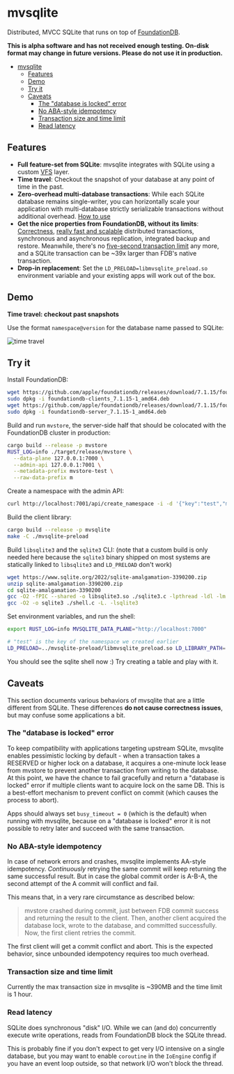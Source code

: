# mvsqlite

Distributed, MVCC SQLite that runs on top of [FoundationDB](https://github.com/apple/foundationdb).

**This is alpha software and has not received enough testing. On-disk format may change in future versions. Please do not use it in production.**

- [mvsqlite](#mvsqlite)
  - [Features](#features)
  - [Demo](#demo)
  - [Try it](#try-it)
  - [Caveats](#caveats)
    - [The "database is locked" error](#the-database-is-locked-error)
    - [No ABA-style idempotency](#no-aba-style-idempotency)
    - [Transaction size and time limit](#transaction-size-and-time-limit)
    - [Read latency](#read-latency)

## Features

- **Full feature-set from SQLite**: mvsqlite integrates with SQLite using a custom [VFS](https://www.sqlite.org/vfs.html) layer.
- **Time travel**: Checkout the snapshot of your database at any point of time in the past.
- **Zero-overhead multi-database transactions**: While each SQLite database remains single-writer, you can horizontally scale your application with multi-database strictly serializable transactions without additional overhead. [How to use](https://github.com/losfair/mvsqlite/wiki/Commit-group)
- **Get the nice properties from FoundationDB, without its limits**: [Correctness](https://apple.github.io/foundationdb/testing.html), [really fast and scalable](https://apple.github.io/foundationdb/performance.html) distributed transactions, synchronous and asynchronous replication, integrated backup and restore. Meanwhile, there's no [five-second transaction limit](https://apple.github.io/foundationdb/known-limitations.html) any more, and a SQLite transaction can be ~39x larger than FDB's native transaction.
- **Drop-in replacement**: Set the `LD_PRELOAD=libmvsqlite_preload.so` environment variable and your existing apps will work out of the box.

## Demo

**Time travel: checkout past snapshots**

Use the format `namespace@version` for the database name passed to SQLite:

![time travel](https://img.planet.ink/zhy/2022-07-27-154fef13e84d-207ea4945637b054b98be711396adc94.png)

## Try it

Install FoundationDB:

```bash
wget https://github.com/apple/foundationdb/releases/download/7.1.15/foundationdb-clients_7.1.15-1_amd64.deb
sudo dpkg -i foundationdb-clients_7.1.15-1_amd64.deb
wget https://github.com/apple/foundationdb/releases/download/7.1.15/foundationdb-server_7.1.15-1_amd64.deb
sudo dpkg -i foundationdb-server_7.1.15-1_amd64.deb
```

Build and run `mvstore`, the server-side half that should be colocated with the FoundationDB cluster in production:

```bash
cargo build --release -p mvstore
RUST_LOG=info ./target/release/mvstore \
  --data-plane 127.0.0.1:7000 \
  --admin-api 127.0.0.1:7001 \
  --metadata-prefix mvstore-test \
  --raw-data-prefix m
```

Create a namespace with the admin API:

```bash
curl http://localhost:7001/api/create_namespace -i -d '{"key":"test","metadata":""}'
```

Build the client library:

```bash
cargo build --release -p mvsqlite
make -C ./mvsqlite-preload
```

Build `libsqlite3` and the `sqlite3` CLI: (note that a custom build is only needed here because the `sqlite3` binary shipped on most systems are statically linked to `libsqlite3` and `LD_PRELOAD` don't work)

```bash
wget https://www.sqlite.org/2022/sqlite-amalgamation-3390200.zip
unzip sqlite-amalgamation-3390200.zip
cd sqlite-amalgamation-3390200
gcc -O2 -fPIC --shared -o libsqlite3.so ./sqlite3.c -lpthread -ldl -lm
gcc -O2 -o sqlite3 ./shell.c -L. -lsqlite3
```

Set environment variables, and run the shell:

```bash
export RUST_LOG=info MVSQLITE_DATA_PLANE="http://localhost:7000"

# "test" is the key of the namespace we created earlier
LD_PRELOAD=../mvsqlite-preload/libmvsqlite_preload.so LD_LIBRARY_PATH=. ./sqlite3 test
```

You should see the sqlite shell now :) Try creating a table and play with it.

## Caveats

This section documents various behaviors of mvsqlite that are a little different from SQLite. These differences **do not cause correctness issues**, but may confuse some applications a bit.

### The "database is locked" error

To keep compatibility with applications targeting upstream SQLite, mvsqlite enables pessimistic locking by default - when a transaction takes a RESERVED or higher lock on a database, it acquires a one-minute lock lease from mvstore to prevent another transaction from writing to the database. At this point, we have the chance to fail gracefully and return a "database is locked" error if multiple clients want to acquire lock on the same DB. This is a best-effort mechanism to prevent conflict on commit (which causes the process to abort).

Apps should always set `busy_timeout = 0` (which is the default) when running with mvsqlite, because on a "database is locked" error it is not possible to retry later and succeed with the same transaction.

### No ABA-style idempotency

In case of network errors and crashes, mvsqlite implements AA-style idempotency. *Continuously* retrying the same commit will keep returning the same successful result. But in case the global commit order is A-B-A, the second attempt of the A commit will conflict and fail.

This means that, in a very rare circumstance as described below:

> mvstore crashed during commit, just between FDB commit success and returning the result to the client. Then, another client acquired the database lock, wrote to the database, and committed successfully. Now, the first client retries the commit.

The first client will get a commit conflict and abort. This is the expected behavior, since unbounded idempotency requires too much overhead.

### Transaction size and time limit

Currently the max transaction size in mvsqlite is ~390MB and the time limit is 1 hour.

### Read latency

SQLite does synchronous "disk" I/O. While we can (and do) concurrently execute write operations, reads from FoundationDB block the SQLite thread.

This is probably fine if you don't expect to get very I/O intensive on a single database, but you may want to enable `coroutine` in the `IoEngine` config if you have an event loop outside, so that network I/O won't block the thread.
